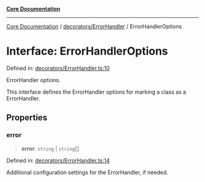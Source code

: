 [**Core Documentation**](../../../README.md)

***

[Core Documentation](../../../README.md) / [decorators/ErrorHandler](../README.md) / ErrorHandlerOptions

# Interface: ErrorHandlerOptions

Defined in: [decorators/ErrorHandler.ts:10](https://github.com/stonemjs/core/blob/e2200da501349da1fec304d821c002bb6d055b61/src/decorators/ErrorHandler.ts#L10)

ErrorHandler options.

This interface defines the ErrorHandler options for marking a class as a ErrorHandler.

## Properties

### error

> **error**: `string` \| `string`[]

Defined in: [decorators/ErrorHandler.ts:14](https://github.com/stonemjs/core/blob/e2200da501349da1fec304d821c002bb6d055b61/src/decorators/ErrorHandler.ts#L14)

Additional configuration settings for the ErrorHandler, if needed.
